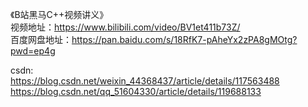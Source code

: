 《B站黑马C++视频讲义》  
视频地址：https://www.bilibili.com/video/BV1et411b73Z/  
百度网盘地址：https://pan.baidu.com/s/18RfK7-pAheYx2zPA8gMOtg?pwd=ep4g  

csdn:  
https://blog.csdn.net/weixin_44368437/article/details/117563488  
https://blog.csdn.net/qq_51604330/article/details/119688133  
